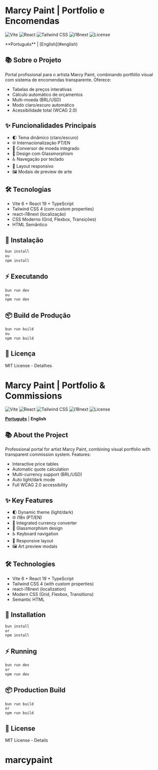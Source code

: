 # Marcy Paint | Portfolio e Encomendas

![Vite](https://img.shields.io/badge/vite-6.2.0-%23646CFF?style=flat&logo=vite)
![React](https://img.shields.io/badge/react-19.0.0-%2361DAFB?style=flat&logo=react)
![Tailwind CSS](https://img.shields.io/badge/tailwindcss-4.0.14-%2306B6D4?style=flat&logo=tailwind-css)
![i18next](https://img.shields.io/badge/i18next-24.2.3-%23000000?style=flat&logo=i18next)
![License](https://img.shields.io/badge/license-MIT-%23007EC6?style=flat)

<div id="Portugues"></div>
**Português** | [English](#english)

## 📚 Sobre o Projeto

Portal profissional para o artista Marcy Paint, combinando portfólio visual com sistema de encomendas transparente. Oferece:

- Tabelas de preços interativas
- Cálculo automático de orçamentos
- Multi-moeda (BRL/USD)
- Modo claro/escuro automático
- Acessibilidade total (WCAG 2.0)

## ✨ Funcionalidades Principais

- 🌓 Tema dinâmico (claro/escuro)
- 🌐 Internacionalização PT/EN
- 💸 Conversor de moeda integrado
- 🎨 Design com Glassmorphism
- ♿ Navegação por teclado
- 📱 Layout responsivo
- 🖼 Modais de preview de arte

## 🛠 Tecnologias

- Vite 6 + React 19 + TypeScript
- Tailwind CSS 4 (com custom properties)
- react-i18next (localização)
- CSS Moderno (Grid, Flexbox, Transições)
- HTML Semântico

## 🚀 Instalação

```bash
bun install
ou
npm install
```

## ⚡ Executando

```bash
bun run dev
ou
npm run dev
```

## 📦 Build de Produção

```bash
bun run build
ou
npm run build
```

## 📄 Licença

MIT License - Detalhes

<div id="english"></div>

# Marcy Paint | Portfolio & Commissions

![Vite](https://img.shields.io/badge/vite-6.2.0-%23646CFF?style=flat&logo=vite)
![React](https://img.shields.io/badge/react-19.0.0-%2361DAFB?style=flat&logo=react)
![Tailwind CSS](https://img.shields.io/badge/tailwindcss-4.0.14-%2306B6D4?style=flat&logo=tailwind-css)
![i18next](https://img.shields.io/badge/i18next-24.2.3-%23000000?style=flat&logo=i18next)
![License](https://img.shields.io/badge/license-MIT-%23007EC6?style=flat)

[**Português**](#Portugues) | **English**

## 📚 About the Project

Professional portal for artist Marcy Paint, combining visual portfolio with transparent commission system. Features:

- Interactive price tables
- Automatic quote calculation
- Multi-currency support (BRL/USD)
- Auto light/dark mode
- Full WCAG 2.0 accessibility

## ✨ Key Features

- 🌓 Dynamic theme (light/dark)
- 🌐 i18n (PT/EN)
- 💸 Integrated currency converter
- 🎨 Glassmorphism design
- ♿ Keyboard navigation
- 📱 Responsive layout
- 🖼 Art preview modals

## 🛠 Technologies

- Vite 6 + React 19 + TypeScript
- Tailwind CSS 4 (with custom properties)
- react-i18next (localization)
- Modern CSS (Grid, Flexbox, Transitions)
- Semantic HTML

## 🚀 Installation

```bash
bun install
or
npm install
```

## ⚡ Running

```bash
bun run dev
or
npm run dev
```

## 📦 Production Build

```bash
bun run build
or
npm run build
```

## 📄 License

MIT License - Details
# marcypaint
